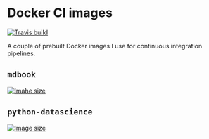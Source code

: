 # Docker CI images
[![Travis build](https://travis-ci.com/bogeholm/docker-ci-images.svg?branch=master)](https://travis-ci.com/github/bogeholm/docker-ci-images)

A couple of prebuilt Docker images I use for continuous integration pipelines.

## `mdbook`
[![Imahe size](https://img.shields.io/docker/image-size/bogeholm/mdbook/latest)](https://hub.docker.com/repository/docker/bogeholm/mdbook)

## `python-datascience`
[![Image size](https://img.shields.io/docker/image-size/bogeholm/python-datascience/latest)](https://hub.docker.com/repository/docker/bogeholm/python-datascience)
